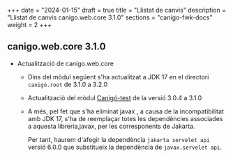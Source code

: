 +++
date        = "2024-01-15"
draft        = true
title       = "Llistat de canvis"
description = "Llistat de canvis canigo.web.core 3.1.0"
sections    = "canigo-fwk-docs"
weight		= 2
+++

## canigo.web.core 3.1.0

- Actualització de canigo.web.core
  - Dins del mòdul següent s'ha actualitzat a JDK 17 en el directori `canigó.root` de 3.1.0 a 3.2.0
  - Actualització del mòdul [Canigó-test](/content/plataformes/canigo/documentacio-llibreries/canigo.test/3.1.0/) de la versió 3.0.4 a 3.1.0
  - A més, pel fet que s'ha eliminat javax , a causa de la incompatibilitat amb JDK 17,
    s'ha de reemplaçar totes les dependències associades a aquesta libreria,javax, per les corresponents de Jakarta.
    
    Per tant, haurem d'afegir la dependència `jakarta servelet api` versió 6.0.0 que substitueix la 
    dependència de `javax.servelet api`.
  
